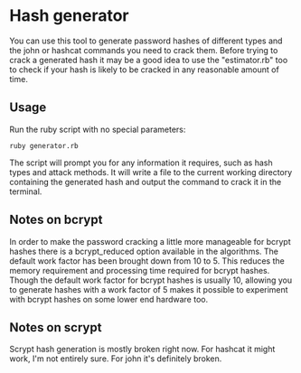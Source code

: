 # Hash generator
You can use this tool to generate password hashes of different types and the john or hashcat commands you need to crack them. Before trying to crack a generated hash it may be a good idea to use the "estimator.rb" too to check if your hash is likely to be cracked in any reasonable amount of time.

## Usage
Run the ruby script with no special parameters:
```
ruby generator.rb
```

The script will prompt you for any information it requires, such as hash types and attack methods. It will write a file to the current working directory containing the generated hash and output the command to crack it in the terminal.

## Notes on bcrypt
In order to make the password cracking a little more manageable for bcrypt hashes there is a bcrypt_reduced option available in the algorithms. The default work factor has been brought down from 10 to 5. This reduces the memory requirement and processing time required for bcrypt hashes. Though the default work factor for bcrypt hashes is usually 10, allowing you to generate hashes with a work factor of 5 makes it possible to experiment with bcrypt hashes on some lower end hardware too.

## Notes on scrypt
Scrypt hash generation is mostly broken right now. For hashcat it might work, I'm not entirely sure. For john it's definitely broken. 